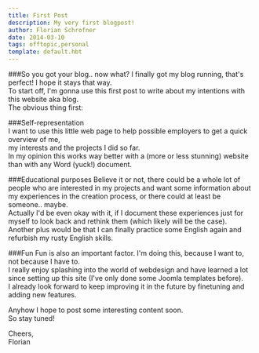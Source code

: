```yaml
---
title: First Post
description: My very first blogpost!
author: Florian Schrofner
date: 2014-03-10 
tags: offtopic,personal
template: default.hbt
---
```


###So you got your blog.. now what?
I finally got my blog running, that's perfect! I hope it stays that way.  
To start off, I'm gonna use this first post to write about my intentions with this website aka blog.  
The obvious thing first: 

###Self-representation  
I want to use this little web page to help possible employers to get a quick overview of me,  
my interests and the  projects I did so far.  
In my opinion this works way better with a (more or less stunning) website than with any Word (yuck!) document.

###Educational purposes
Believe it or not, there could be a whole lot of people who are interested in my projects and want some information about my experiences in the creation process, or there could at least be someone.. maybe.  
Actually I'd be even okay with it, if I document these experiences just for myself to look back and rethink them (which likely will be the case).  
Another plus would be that I can finally practice some English again and refurbish my rusty English skills.

###Fun
Fun is also an important factor. I'm doing this, because I want to, not because I have to.  
I really enjoy splashing into the world of webdesign and have learned a lot since setting up this site (I've only done some Joomla templates before).  
I already look forward to keep improving it in the future by finetuning and adding new features.  

Anyhow I hope to post some interesting content soon.  
So stay tuned!

Cheers,  
Florian

